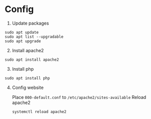 # Config

1. Update packages

```
sudo apt update
sudo apt list --upgradable
sudo apt upgrade
```

2. Install apache2

```
sudo apt install apache2
```

3. Install php

```
sudo apt install php
```

4. Config website

    Place `000-default.conf` to `/etc/apache2/sites-available`
    Reload apache2

    ```
    systemctl reload apache2
    ```
